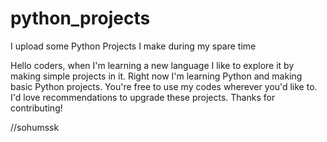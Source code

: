 # python_projects
I upload some Python Projects I make during my spare time

Hello coders, when I'm learning a new language I like to explore it by making simple projects in it. Right now I'm learning Python and making basic Python projects.
You're free to use my codes wherever you'd like to. I'd love recommendations to upgrade these projects. Thanks for contributing!

//sohumssk
